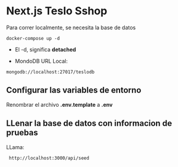 # Next.js Teslo Sshop

Para correr localmente, se necesita la base de datos

```
docker-compose up -d
```

- El -d, significa **detached**

* MondoDB URL Local:

```
mongodb://localhost:27017/teslodb
```

## Configurar las variables de entorno

Renombrar el archivo **.env.template** a **.env**

## LLenar la base de datos con informacion de pruebas

LLama:

```
 http://localhost:3000/api/seed
```
